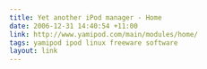 ```yaml
---
title: Yet another iPod manager - Home
date: 2006-12-31 14:40:54 +11:00
link: http://www.yamipod.com/main/modules/home/
tags: yamipod ipod linux freeware software
layout: link
---
```

